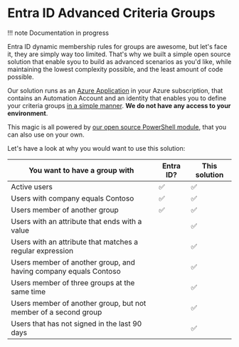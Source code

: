 # Entra ID Advanced Criteria Groups

!!! note Documentation in progress

Entra ID dynamic membership rules for groups are awesome, but let's face it, they are simply way too limited. That's why we built a simple open source solution that enable syou to build as advanced scenarios as you'd like, while maintaining the lowest complexity possible, and the least amount of code possible.

Our solution runs as an [Azure Application](#todo) in your Azure subscription, that contains an Automation Account and an identity that enables you to define your criteria groups [in a simple manner](examples.md). **We do not have any access to your environment**.

This magic is all powered by [our open source PowerShell module](https://www.powershellgallery.com/packages/AdvancedCriteriaBasedGroups), that you can also use on your own.

Let's have a look at why you would want to use this solution:

You want to have a group with | Entra ID? | This solution
-|-|-
Active users | ✅ | ✅
Users with company equals Contoso | ✅ | ✅
Users member of another group | ✅ | ✅
Users with an attribute that ends with a value | | ✅
Users with an attribute that matches a regular expression | | ✅
Users member of another group, and having company equals Contoso | | ✅
Users member of three groups at the same time | | ✅
Users member of another group, but not member of a second group | | ✅
Users that has not signed in the last 90 days | | ✅
